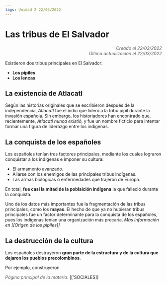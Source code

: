 ```yaml
---
tags: Unidad 2 22/03/2022
---
```


# Las tribus de El Salvador
<div style="text-align: right; opacity: 0.7; font-style: italic;">Creado el 22/03/2022</div>
<div style="text-align: right; opacity: 0.7; font-style: italic;">Última actualización el 22/03/2022</div>

Existieron dos tribus principales en El Salvador:

- **Los pipiles**
- **Los lencas**

## La existencia de Atlacatl

Según las historias originales que se escribieron después de la independencia, *Atlacatl* fue el indio que lideró a la tribu pipil durante la invasión española.
Sin embargo, los historiadores han encontrado que, recientemente, *Atlacatl nunca existió*, y fue un nombre ficticio para intentar formar una figura de liderazgo entre los indígenas.

## La conquista de los españoles

Los españoles tenían tres factores principales, mediante los cuales lograron conquistar a los indígenas e imponer su cultura:

- El armamento avanzado.
- Aliarse con los enemigos de las principales tribus indígenas.
- Las armas biológicas o enfermedades que trajeron de Europa.

En total, **fue casi la mitad de la poblaición indígena** la que falleció durante la conquista. 

Uno de los datos más importantes fue la fragmentación de las tribus principales, como los **mayas**. El hecho de que ya no hubieran tribus principales fue un factor determinante para la conquista de los españoles, pues los indígenas tenían una organización más precaria.
*Más información en [[Origen de los pipiles]]*

## La destrucción de la cultura

Los españoles destruyeron **gran parte de la estructura y de la cultura que dejaron los pueblos precolombinos**.

Por ejemplo, construyeron 

<span style="opacity: 0.7; font-style: italic;">Página principal de la materia:</span> [['SOCIALES]]